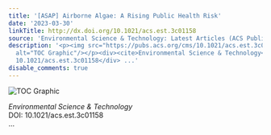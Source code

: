 ```yaml
---
title: '[ASAP] Airborne Algae: A Rising Public Health Risk'
date: '2023-03-30'
linkTitle: http://dx.doi.org/10.1021/acs.est.3c01158
source: 'Environmental Science & Technology: Latest Articles (ACS Publications)'
description: '<p><img src="https://pubs.acs.org/cms/10.1021/acs.est.3c01158/asset/images/medium/es3c01158_0002.gif"
  alt="TOC Graphic"/></p><div><cite>Environmental Science & Technology</cite></div><div>DOI:
  10.1021/acs.est.3c01158</div> ...'
disable_comments: true
---
```

<p><img src="https://pubs.acs.org/cms/10.1021/acs.est.3c01158/asset/images/medium/es3c01158_0002.gif" alt="TOC Graphic"/></p><div><cite>Environmental Science & Technology</cite></div><div>DOI: 10.1021/acs.est.3c01158</div> ...